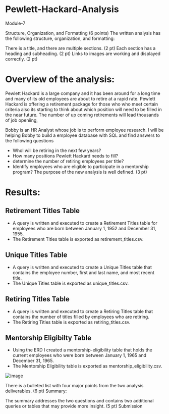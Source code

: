 # Pewlett-Hackard-Analysis
Module-7

Structure, Organization, and Formatting (6 points)
The written analysis has the following structure, organization, and formatting:

There is a title, and there are multiple sections. (2 pt)
Each section has a heading and subheading. (2 pt)
Links to images are working and displayed correctly. (2 pt)


# Overview of the analysis:

Pewlett Hackard is a large company and it has been around for a long time and many of its old employees are about to retire at a rapid rate. Pewlett Hackard is offering a retirement package for those who who meet certain criteria also its starting to think about which position will need to be filled in the near future. The number of up coming retirements will lead thousands of job openiing,

Bobby is an HR Analyst whose job is to perform employee research. I will be helping Bobby to build a employee database with SQL and find answers to the following questions
* Whol will be retiring in the next few years?
* How many positions Pewlett Hackard needs to fill?
* determine the number of retiring employees per title?
* Identify employees who are eligible to participate in a mentorship program? 
The purpose of the new analysis is well defined. (3 pt)


# Results:

## Retirement Titles Table
* A query is written and executed to create a Retirement Titles table for employees who are born between January 1, 1952 and December 31, 1955. 
* The Retirement Titles table is exported as retirement_titles.csv. 


## Unique Titles Table
* A query is written and executed to create a Unique Titles table that contains the employee number, first and last name, and most recent title. 
* The Unique Titles table is exported as unique_titles.csv.


## Retiring Titles Table
* A query is written and executed to create a Retiring Titles table that contains the number of titles filled by employees who are retiring. 
* The Retiring Titles table is exported as retiring_titles.csv.


## Mentorship Eligibilty Table
* Using the ERD I created a mentorship-eligibility table that holds the current employees who were born between January 1, 1965 and December 31, 1965.
* The Mentorship Eligibility table is exported as mentorship_eligibility.csv.

![image](https://user-images.githubusercontent.com/105535250/182487264-f0e77ad4-7051-410d-89f7-98bdfe7da36f.png)


There is a bulleted list with four major points from the two analysis deliverables. (6 pt)
Summary:

The summary addresses the two questions and contains two additional queries or tables that may provide more insight. (5 pt)
Submission
